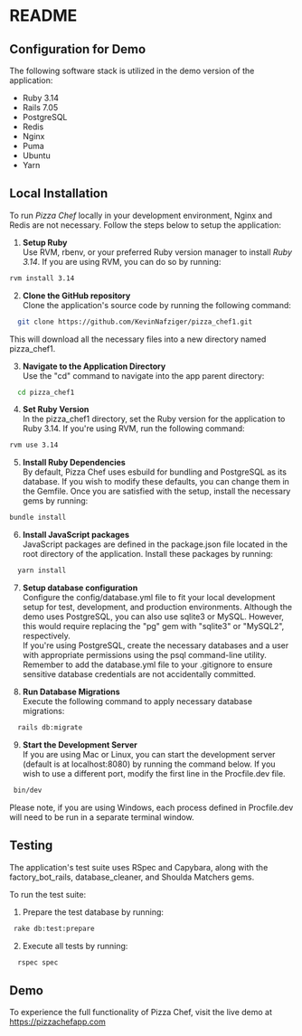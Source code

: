 # README

## Configuration for Demo
The following software stack is utilized in the demo version of the application:

* Ruby 3.14
* Rails 7.05
* PostgreSQL
* Redis
* Nginx
* Puma
* Ubuntu
* Yarn

## Local Installation
To run <i>Pizza Chef</i> locally in your development environment, Nginx and Redis are not necessary. Follow the steps below to setup the application:

1. <b>Setup Ruby</b><br>
Use RVM, rbenv, or your preferred Ruby version manager to install <i>Ruby 3.14</i>. If you are using RVM, you can do so by running:
```sh
rvm install 3.14
```
2. <b>Clone the GitHub repository</b><br>
Clone the application's source code by running the following command:
 ```sh
   git clone https://github.com/KevinNafziger/pizza_chef1.git
 ```
 This will download all the necessary files into a new directory named pizza_chef1.

3. <b>Navigate to the Application Directory</b><br>
 Use the "cd" command to navigate into the app parent directory:
 ```sh
   cd pizza_chef1
 ```
4. <b>Set Ruby Version</b><br>
In the pizza_chef1 directory, set the Ruby version for the application to Ruby 3.14. If you're using RVM, run the following command:
```sh
rvm use 3.14
```
5. <b>Install Ruby Dependencies</b><br>
By default, Pizza Chef uses esbuild for bundling and PostgreSQL as its database. If you wish to modify these defaults, you can change them in the Gemfile. Once you are satisfied with the setup, install the necessary gems by running:
```sh
bundle install
```
6. <b>Install JavaScript packages</b><br>
JavaScript packages are defined in the package.json file located in the root directory of the application. Install these packages by running:
```sh
  yarn install
```
7. <b>Setup database configuration</b><br>
Configure the config/database.yml file to fit your local development setup for test, development, and production environments. Although the demo uses PostgreSQL, you can also use sqlite3 or MySQL. However, this would require replacing the "pg" gem with "sqlite3" or "MySQL2", respectively.<br>
If you're using PostgreSQL, create the necessary databases and a user with appropriate permissions using the psql command-line utility. Remember to add the database.yml file to your .gitignore to ensure sensitive database credentials are not accidentally committed.

8. <b>Run Database Migrations</b><br>
Execute the following command to apply necessary database migrations:
```sh
  rails db:migrate
```
9. <b>Start the Development Server</b><br>
If you are using Mac or Linux, you can start the development server (default is at localhost:8080) by running the command below. If you wish to use a different port, modify the first line in the Procfile.dev file.
 ```sh
  bin/dev
```
Please note, if you are using Windows, each process defined in Procfile.dev will need to be run in a separate terminal window.

## Testing
The application's test suite uses RSpec and Capybara, along with the factory_bot_rails, database_cleaner, and Shoulda Matchers gems.

To run the test suite:

1. Prepare the test database by running:
 ```sh
  rake db:test:prepare
 ```
 2. Execute all tests by running:
 ```sh
   rspec spec
 ```

## Demo
To experience the full functionality of Pizza Chef, visit the live demo at https://pizzachefapp.com <br>
